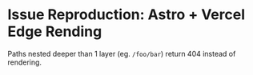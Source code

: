 # Issue Reproduction: Astro + Vercel Edge Rending

Paths nested deeper than 1 layer (eg. `/foo/bar`) return 404 instead of rendering.
